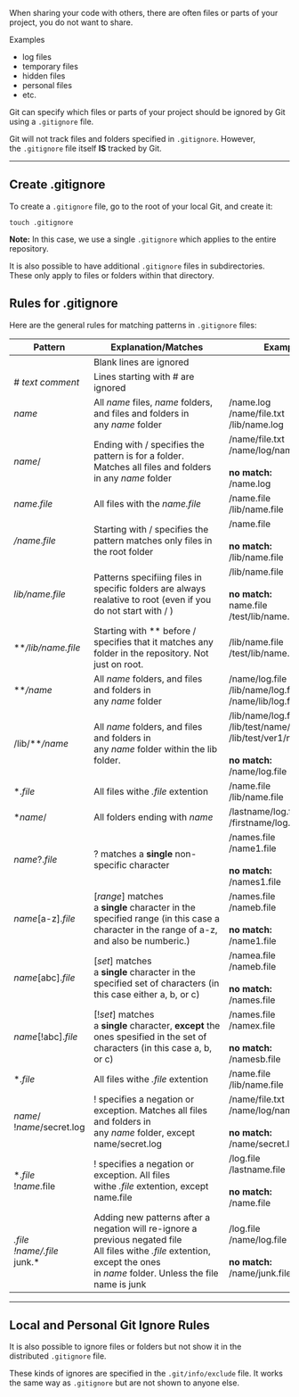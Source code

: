 
When sharing your code with others, there are often files or parts of your project, you do not want to share.

Examples

- log files
- temporary files
- hidden files
- personal files
- etc.

Git can specify which files or parts of your project should be ignored by Git using a `.gitignore` file.

Git will not track files and folders specified in `.gitignore`. However, the `.gitignore` file itself **IS** tracked by Git.

---

## Create .gitignore

To create a `.gitignore` file, go to the root of your local Git, and create it:

```
touch .gitignore
```

**Note:** In this case, we use a single `.gitignore` which applies to the entire repository.

It is also possible to have additional `.gitignore` files in subdirectories. These only apply to files or folders within that directory.

## Rules for .gitignore

Here are the general rules for matching patterns in `.gitignore` files: 

|Pattern|Explanation/Matches|Examples|
|---|---|---|
||Blank lines are ignored||
|# _text comment_|Lines starting with # are ignored||
|_name_|All _name_ files, _name_ folders, and files and folders in any _name_ folder|/name.log  <br>/name/file.txt  <br>/lib/name.log|
|_name_/|Ending with / specifies the pattern is for a folder. Matches all files and folders in any _name_ folder|/name/file.txt  <br>/name/log/name.log  <br>  <br>**no match:**  <br>/name.log|
|_name_._file_|All files with the _name.file_|/name.file  <br>/lib/name.file|
|_/name_._file_|Starting with / specifies the pattern matches only files in the root folder|/name.file  <br>  <br>**no match:**  <br>/lib/name.file|
|_lib/name_._file_|Patterns specifiing files in specific folders are always realative to root (even if you do not start with / )|/lib/name.file  <br>  <br>**no match:**  <br>name.file  <br>/test/lib/name.file|
|**_/lib/name.file_|Starting with ** before / specifies that it matches any folder in the repository. Not just on root.|/lib/name.file  <br>/test/lib/name.file|
|**_/name_|All _name_ folders, and files and folders in any _name_ folder|/name/log.file  <br>/lib/name/log.file  <br>/name/lib/log.file|
|/lib/**_/name_|All _name_ folders, and files and folders in any _name_ folder within the lib folder.|/lib/name/log.file  <br>/lib/test/name/log.file  <br>/lib/test/ver1/name/log.file  <br>  <br>**no match:**  <br>/name/log.file|
|*._file_|All files withe _.file_ extention|/name.file  <br>/lib/name.file|
|*_name_/|All folders ending with _name_|/lastname/log.file  <br>/firstname/log.file|
|_name_?._file_|? matches a **single** non-specific character|/names.file  <br>/name1.file  <br>  <br>**no match:**  <br>/names1.file|
|_name_[a-z]._file_|[_range_] matches a **single** character in the specified range (in this case a character in the range of a-z, and also be numberic.)|/names.file  <br>/nameb.file  <br>  <br>**no match:**  <br>/name1.file|
|_name_[abc]._file_|[_set_] matches a **single** character in the specified set of characters (in this case either a, b, or c)|/namea.file  <br>/nameb.file  <br>  <br>**no match:**  <br>/names.file|
|_name_[!abc]._file_|[!_set_] matches a **single** character, **except** the ones spesified in the set of characters (in this case a, b, or c)|/names.file  <br>/namex.file  <br>  <br>**no match:**  <br>/namesb.file|
|*._file_|All files withe _.file_ extention|/name.file  <br>/lib/name.file|
|_name_/  <br>!_name_/secret.log|! specifies a negation or exception. Matches all files and folders in any _name_ folder, except name/secret.log|/name/file.txt  <br>/name/log/name.log  <br>  <br>**no match:**  <br>/name/secret.log|
|*._file  <br>_!_name_.file|! specifies a negation or exception. All files withe _.file_ extention, except name.file|/log.file  <br>/lastname.file  <br>  <br>**no match:**  <br>/name.file|
|*._file  <br>_!_name_/*_.file_  <br>junk.*|Adding new patterns after a negation will re-ignore a previous negated file  <br>All files withe _.file_ extention, except the ones in _name_ folder. Unless the file name is junk|/log.file  <br>/name/log.file  <br>  <br>**no match:**  <br>/name/junk.file|

---

## Local and Personal Git Ignore Rules

It is also possible to ignore files or folders but not show it in the distributed `.gitignore` file.

These kinds of ignores are specified in the `.git/info/exclude` file. It works the same way as `.gitignore` but are not shown to anyone else.